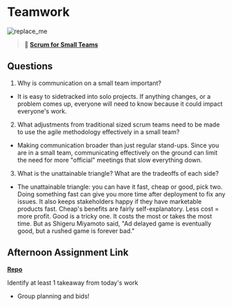 # Teamwork

![replace_me](https://codeworks.blob.core.windows.net/public/assets/img/illustrations/placeholder.svg)

> **📖 [Scrum for Small Teams](https://codeworksacademy.com/fs-student-guide/resources/wk8-9/02-Scrum-For-Small-Teams)**

## Questions

1. Why is communication on a small team important?

- It is easy to sidetracked into solo projects.  If anything changes, or a problem comes up, everyone will need to know because it could impact everyone's work.  

2. What adjustments from traditional sized scrum teams need to be made to use the agile methodology effectively in a small team?

- Making communication broader than just regular stand-ups. Since you are in a small team, communicating effectively on the ground can limit the need for more "official" meetings that slow everything down.

3. What is the unattainable triangle? What are the tradeoffs of each side?

- The unattainable triangle: you can have it fast, cheap or good, pick two.  Doing something fast can give you more time after deployment to fix any issues.  It also keeps stakeholders happy if they have marketable products fast.  Cheap's benefits are  fairly self-explanatory.  Less cost = more profit.  Good is a tricky one.  It costs the most or takes the most time.  But as Shigeru Miyamoto said, "Ad delayed game is eventually good, but a rushed game is forever bad."

## Afternoon Assignment Link

**[Repo](https://github.com/coelallen/<ASSIGNMENT_REPO>)**

Identify at least 1 takeaway from today's work

- Group planning and bids!  
